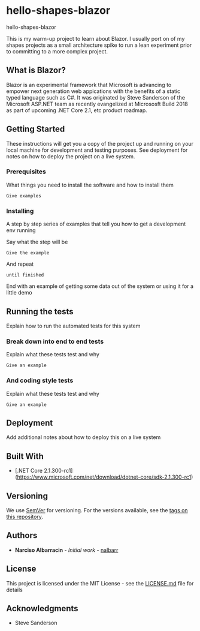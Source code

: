 # hello-shapes-blazor
hello-shapes-blazor

This is my warm-up project to learn about Blazor.  I usually port on of my shapes projects as a small architecture spike to run a lean experiment prior to committing to a more complex project.

## What is Blazor?
Blazor is an experimental framework that Microsoft is advancing to empower next generation web appications with the benefits of a static typed language such as C#.  It was originated by Steve Sanderson of the Microsoft ASP.NET team as recently evangelized at Micrososft Build 2018 as part of upcoming .NET Core 2.1, etc product roadmap.

## Getting Started

These instructions will get you a copy of the project up and running on your local machine for development and testing purposes. See deployment for notes on how to deploy the project on a live system.

### Prerequisites

What things you need to install the software and how to install them

```
Give examples
```

### Installing

A step by step series of examples that tell you how to get a development env running

Say what the step will be

```
Give the example
```

And repeat

```
until finished
```

End with an example of getting some data out of the system or using it for a little demo

## Running the tests

Explain how to run the automated tests for this system

### Break down into end to end tests

Explain what these tests test and why

```
Give an example
```

### And coding style tests

Explain what these tests test and why

```
Give an example
```

## Deployment

Add additional notes about how to deploy this on a live system

## Built With

* [.NET Core 2.1.300-rc1] (https://www.microsoft.com/net/download/dotnet-core/sdk-2.1.300-rc1)

## Versioning

We use [SemVer](http://semver.org/) for versioning. For the versions available, see the [tags on this repository](https://github.com/your/project/tags). 

## Authors

* **Narciso Albarracin** - *Initial work* - [nalbarr](https://github.com/nalbarr)

## License

This project is licensed under the MIT License - see the [LICENSE.md](LICENSE.md) file for details

## Acknowledgments

* Steve Sanderson
